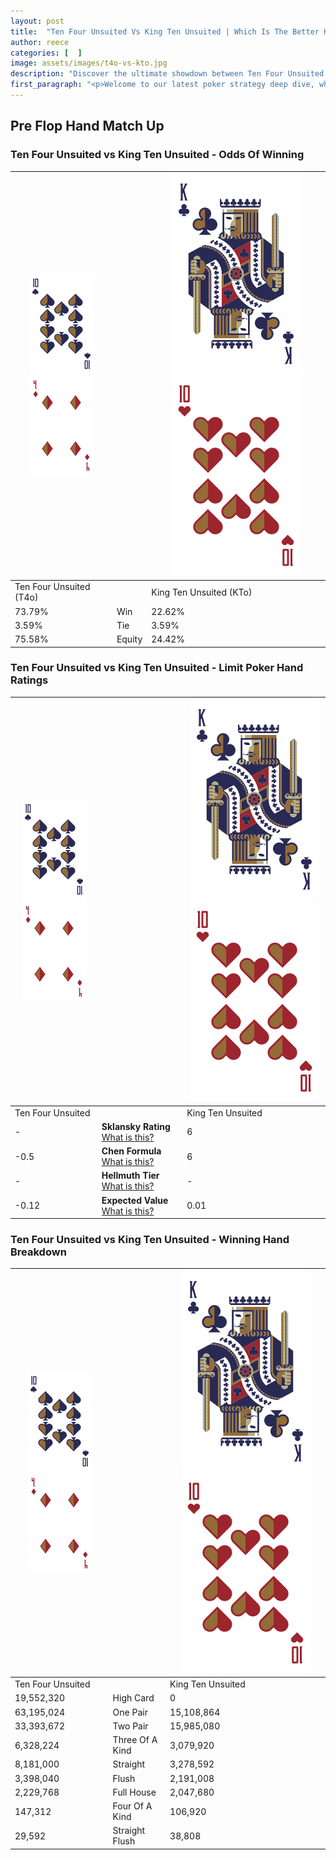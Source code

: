 ```yaml
---
layout: post
title:  "Ten Four Unsuited Vs King Ten Unsuited | Which Is The Better Hand In Poker? A Complete Guide"
author: reece
categories: [  ]
image: assets/images/t4o-vs-kto.jpg
description: "Discover the ultimate showdown between Ten Four Unsuited and King Ten Unsuited in poker! Uncover the odds, strategies, and scenarios where one hand triumphs over the other. Get ready to up your poker game with this thrilling analysis."
first_paragraph: "<p>Welcome to our latest poker strategy deep dive, where we're pitting two distinct hands against each other in a high-stakes showdown: Ten Four Unsuited vs King Ten Unsuited.</p><p>In the dynamic world of poker, every decision counts, and knowing which hand holds the upper hand is key to your success at the table.</p><p>In this article, we'll dissect these two hands, explore the scenarios where one dominates the other, and equip you with the knowledge to make strategic choices that can tip the odds in your favor.</p><p>Get ready to unravel the intriguing dynamics of these poker hands and elevate your game to new heights.</p>"
---
```




[comment]: # (sp0)

## Pre Flop Hand Match Up

<div class="table hand-ratings" markdown="1"> 



### Ten Four Unsuited vs King Ten Unsuited - Odds Of Winning


    
| ![image info](assets/images/hand1/T.png) ![image info](assets/images/hand1/4o.png) |  | ![image info](assets/images/hand2/K.png) ![image info](assets/images/hand2/To.png) |
| -------- | -------- | -------- |
| Ten Four Unsuited (T4o) |  | King Ten Unsuited (KTo) |
| 73.79% | Win | 22.62% |
| 3.59% | Tie | 3.59% |
| 75.58% | Equity | 24.42% |




[comment]: # (sp1)



### Ten Four Unsuited vs King Ten Unsuited - Limit Poker Hand Ratings


    
| ![image info](assets/images/hand1/T.png) ![image info](assets/images/hand1/4o.png) |  | ![image info](assets/images/hand2/K.png) ![image info](assets/images/hand2/To.png) |
| -------- | -------- | -------- |
| Ten Four Unsuited |  | King Ten Unsuited |
| - | **Sklansky Rating** [What is this?](/sklansky-rating-explained) | 6 |
| -0.5 | **Chen Formula** [What is this?](/chen-formula-explained) | 6 |
| - | **Hellmuth Tier** [What is this?](/Hellmuth-tier-explained) | - |
| -0.12 | **Expected Value** [What is this?](/expected-value-explained) | 0.01 |




[comment]: # (sp2)



### Ten Four Unsuited vs King Ten Unsuited - Winning Hand Breakdown


    
| ![image info](assets/images/hand1/T.png) ![image info](assets/images/hand1/4o.png) |  | ![image info](assets/images/hand2/K.png) ![image info](assets/images/hand2/To.png) |
| -------- | -------- | -------- |
| Ten Four Unsuited |  | King Ten Unsuited |
| 19,552,320 | High Card | 0 |
| 63,195,024 | One Pair | 15,108,864 |
| 33,393,672 | Two Pair | 15,985,080 |
| 6,328,224 | Three Of A Kind | 3,079,920 |
| 8,181,000 | Straight | 3,278,592 |
| 3,398,040 | Flush | 2,191,008 |
| 2,229,768 | Full House | 2,047,680 |
| 147,312 | Four Of A Kind | 106,920 |
| 29,592 | Straight Flush | 38,808 |




[comment]: # (sp3)



</div>

[comment]: # (sp4)



[comment]: # (sp5)

